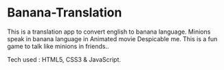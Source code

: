 # Banana-Translation
This is a translation app to convert english to banana language. Minions speak in banana language in Animated movie Despicable me. This is a fun game to talk like minions in friends..

Tech used :   HTML5, CSS3 & JavaScript.
